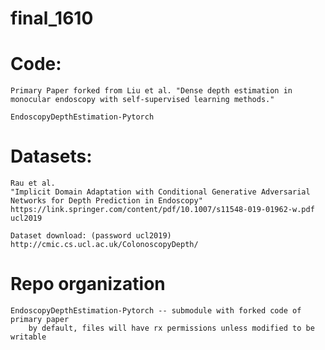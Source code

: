 # final_1610


# Code:

    Primary Paper forked from Liu et al. "Dense depth estimation in monocular endoscopy with self-supervised learning methods."
    
    EndoscopyDepthEstimation-Pytorch


# Datasets: 

    Rau et al. 
    "Implicit Domain Adaptation with Conditional Generative Adversarial Networks for Depth Prediction in Endoscopy"
    https://link.springer.com/content/pdf/10.1007/s11548-019-01962-w.pdf
    ucl2019

    Dataset download: (password ucl2019)
    http://cmic.cs.ucl.ac.uk/ColonoscopyDepth/

# Repo organization
    EndoscopyDepthEstimation-Pytorch -- submodule with forked code of primary paper 
        by default, files will have rx permissions unless modified to be writable



